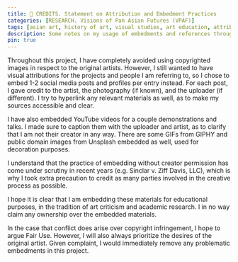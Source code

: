 ```yaml
---
title: 📄 CREDITS. Statement on Attribution and Embedment Practices
categories: [RESEARCH. Visions of Pan Asian Futures (VPAF)]
tags: [asian art, history of art, visual studies, art education, attribution statement]
description: Some notes on my usage of embedments and references throughout the VPAF project.
pin: true
---
```


Throughout this project, I have completely avoided using copyrighted images in respect to the original artists. However, I still wanted to have visual attributions for the projects and people I am referring to, so I chose to embed 1-2 social media posts and profiles per entry instead. For each post, I gave credit to the artist, the photography (if known), and the uploader (if different). I try to hyperlink any relevant materials as well, as to make my sources accessible and clear.

I have also embedded YouTube videos for a couple demonstrations and talks. I made sure to caption them with the uploader and artist, as to clarify that I am not their creator in any way. There are some GIFs from GIPHY and public domain images from Unsplash embedded as well, used for decoration purposes.

I understand that the practice of embedding without creator permission has come under scrutiny in recent years (e.g. Sinclar v. Ziff Davis, LLC), which is why I took extra precaution to credit as many parties involved in the creative process as possible.

I hope it is clear that I am embedding these materials for educational purposes, in the tradition of art criticism and academic research. I in no way claim any ownership over the embedded materials.

In the case that conflict does arise over copyright infringement, I hope to argue Fair Use. However, I will also always prioritize the desires of the original artist. Given complaint, I would immediately remove any problematic embedments in this project.